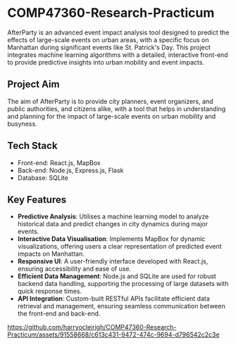 # COMP47360-Research-Practicum

AfterParty is an advanced event impact analysis tool designed to predict the effects of large-scale events on urban areas, with a specific focus on Manhattan during significant events like St. Patrick's Day. This project integrates machine learning algorithms with a detailed, interactive front-end to provide predictive insights into urban mobility and event impacts.

## Project Aim
The aim of AfterParty is to provide city planners, event organizers, and public authorities, and citizens alike, with a tool that helps in understanding and planning for the impact of large-scale events on urban mobility and busyness.

## Tech Stack
- Front-end: React.js, MapBox
- Back-end: Node.js, Express.js, Flask
- Database: SQLite

## Key Features
- **Predictive Analysis**: Utilises a machine learning model to analyze historical data and predict changes in city dynamics during major events.
- **Interactive Data Visualisation**: Implements MapBox for dynamic visualizations, offering users a clear representation of predicted event impacts on Manhattan.
- **Responsive UI**: A user-friendly interface developed with React.js, ensuring accessibility and ease of use.
- **Efficient Data Management**: Node.js and SQLite are used for robust backend data handling, supporting the processing of large datasets with quick response times.
- **API Integration**: Custom-built RESTful APIs facilitate efficient data retrieval and management, ensuring seamless communication between the front-end and back-end.


https://github.com/harryocleirigh/COMP47360-Research-Practicum/assets/91558668/c613c431-9472-474c-9694-d796542c2c3e


